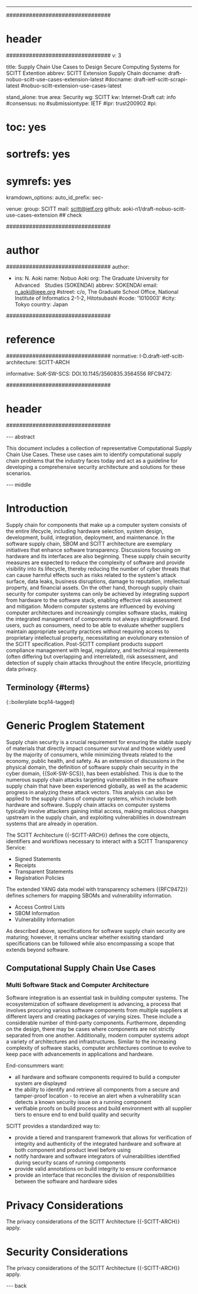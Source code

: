 ---
################################
# header
################################
v: 3

title: Supply Chain Use Cases to Design Secure Computing Systems for SCITT Extention
abbrev: SCITT Extension Supply Chain
docname: draft-nobuo-scitt-use-cases-extension-latest
#docname: draft-ietf-scitt-scrapi-latest
#nobuo-scitt-extension-use-cases-latest

stand_alone: true
area: Security
wg: SCITT
kw: Internet-Draft
cat: info
#consensus: no
#submissiontype: IETF
#ipr: trust200902
#pi:
#  toc: yes
#  sortrefs: yes
#  symrefs: yes

kramdown_options:
  auto_id_prefix: sec-

venue:
  group: SCITT
  mail: scitt@ietf.org
  github: aoki-n1/draft-nobuo-scitt-use-cases-extension ## check

################################
# author
################################
author:
- ins: N. Aoki
  name: Nobuo Aoki
  org: The Graduate University for Advanced　Studies (SOKENDAI)
  abbrev: SOKENDAI
  email: n_aoki@ieee.org
  #street: c/o, The Graduate School Office, National Institute of Informatics 2-1-2, Hitotsubashi
  #code: '1010003'
  #city: Tokyo
  country: Japan

################################
# reference
################################
normative:
  I-D.draft-ietf-scitt-architecture: SCITT-ARCH


informative:
  SoK-SW-SCS: DOI.10.1145/3560835.3564556
  RFC9472:

################################
# header
################################

--- abstract

This document includes a collection of representative Computational Supply Chain Use Cases.
These use cases aim to identify computational supply chain problems that the industry faces today and act as a guideline for developing a comprehensive security architecture  and solutions for these scenarios.

--- middle

# Introduction

Supply chain for components that make up a computer system consists of the entire lifecycle, including hardware selection, system design, development, build, integration, deployment, and maintenance.
In the software supply chain, SBOM and SCITT architecture are exemplary initiatives that enhance software transparency.
Discussions focusing on hardware and its interfaces are also beginning.
These supply chain security measures are expected to reduce the complexity of software and provide visibility into its lifecycle, thereby reducing the number of cyber threats that can cause harmful effects such as risks related to the system's attack surface, data leaks, business disruptions, damage to reputation, intellectual property, and financial assets.
On the other hand, thorough supply chain security for computer systems can only be achieved by integrating support from hardware to the software stack, enabling effective risk assessment and mitigation.
Modern computer systems are influenced by evolving computer architectures and increasingly complex software stacks, making the integrated management of components not always straightforward.
End users, such as consumers, need to be able to evaluate whether suppliers maintain appropriate security practices without requiring access to proprietary intellectual property, necessitating an evolutionary extension of the SCITT specification.
Post-SCITT compliant products support compliance management with legal, regulatory, and technical requirements (often differing but overlapping and interrelated), risk assessment, and detection of supply chain attacks throughout the entire lifecycle, prioritizing data privacy.

## Terminology {#terms}

{::boilerplate bcp14-tagged}

# Generic Proglem Statement

Supply chain security is a crucial requirement for ensuring the stable supply of materials that directly impact consumer survival and those widely used by the majority of consumers, while minimizing threats related to the economy, public health, and safety.
As an extension of discussions in the physical domain, the definition of software supply chain security in the cyber domain, {{SoK-SW-SCS}}, has been established.
This is due to the numerous supply chain attacks targeting vulnerabilities in the software supply chain that have been experienced globally, as well as the academic progress in analyzing these attack vectors.
This analysis can also be applied to the supply chains of computer systems, which include both hardware and software.
Supply chain attacks on computer systems typically involve attackers gaining initial access, making malicious changes upstream in the supply chain, and exploiting vulnerabilities in downstream systems that are already in operation.


The SCITT Architecture {{-SCITT-ARCH}} defines the core objects, identifiers and workflows necessary to interact with a SCITT Transparency Service:

- Signed Statements
- Receipts
- Transparent Statements
- Registration Policies


The extended YANG data model with transparency schemers {{RFC9472}} defines schemers for mapping SBOMs and vulnerability information.

- Access Control Lists
- SBOM Information
- Vulnerability Information

As described above, specifications for software supply chain security are maturing; however, it remains unclear whether exisiting standard specifications can be followed while also encompassing a scope that extends beyond software.

## Computational Supply Chain Use Cases

### Multi Software Stack and Computer Architecture

Software integration is an essential task in building computer systems.
The ecosystemization of software development is advancing, a process that involves procuring various software components from multiple suppliers at different layers and creating packages of varying sizes.
These include a considerable number of third-party components.
Furthermore, depending on the design, there may be cases where components are not strictly separated from one another.
Additionally, modern computer systems adopt a variety of architectures and infrastructures.
Similar to the increasing complexity of software stacks, computer architectures continue to evolve to keep pace with advancements in applications and hardware.

End-consummers want:

- all hardware and software components required to build a computer system are displayed
- the ability to identify and retrieve all components from a secure and tamper-proof location  - to receive an alert when a vulnerability scan detects a known security issue on a running component
- verifiable proofs on build process and build environment with all supplier tiers to ensure end to end build quality and security

SCITT provides a standardized way to:

- provide a tiered and transparent framework that allows for verification of integrity and authenticity of the integrated hardware and software at both component and product level before using
- notify hardware and software integrators of vulnerabilities identified during security scans of running components
- provide valid annotstions on build integrity to ensure conformance
- provide an interface that reconciles the division of responsibilities between the software and hardware sides


# Privacy Considerations

The privacy considerations of the SCITT Architecture {{-SCITT-ARCH}} apply.

# Security Considerations

The privacy considerations of the SCITT Architecture {{-SCITT-ARCH}} apply.

--- back
